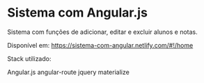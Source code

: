 # Sistema com Angular.js

Sistema com funções de adicionar, editar e excluir alunos e notas.

Disponível em: https://sistema-com-angular.netlify.com/#!/home

Stack utilizado:

Angular.js
angular-route
jquery
materialize
